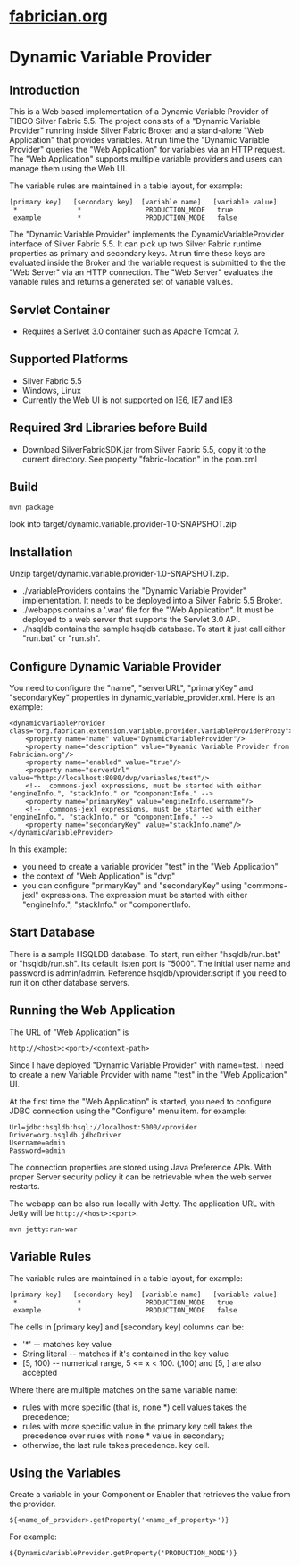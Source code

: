 [fabrician.org](http://fabrician.org/)
==========================================================================
Dynamic Variable Provider
==========================================================================
 
Introduction
--------------------------------------
This is a Web based implementation of a Dynamic Variable Provider of TIBCO Silver Fabric 
5.5. The project consists of a "Dynamic Variable Provider" running inside Silver Fabric Broker 
and a stand-alone "Web Application" that provides variables. At run time the "Dynamic Variable 
Provider" queries the "Web Application" for variables via an HTTP request. The "Web Application" 
supports multiple variable providers and users can manage them using the Web UI.

The variable rules are maintained in a table layout, for example:
```
[primary key]   [secondary key]  [variable name]   [variable value]
 *               *                PRODUCTION_MODE   true
 example         *                PRODUCTION_MODE   false
```

The "Dynamic Variable Provider" implements the DynamicVariableProvider interface of Silver Fabric 5.5. 
It can pick up two Silver Fabric runtime properties as primary and secondary 
keys. At run time these keys are evaluated inside the Broker and the variable request is submitted to the 
the "Web Server" via an HTTP connection. The "Web Server" evaluates the variable rules and returns a generated 
set of variable values.

Servlet Container
--------------------------------------
* Requires a Serlvet 3.0 container such as Apache Tomcat 7.

Supported Platforms
--------------------------------------
* Silver Fabric 5.5
* Windows, Linux
* Currently the Web UI is not supported on IE6, IE7 and IE8
 
Required 3rd Libraries before Build
--------------------------------------
* Download SilverFabricSDK.jar from Silver Fabric 5.5, copy it to the current directory. See property "fabric-location" in the pom.xml

Build
--------------------------------------
```
mvn package
```
look into target/dynamic.variable.provider-1.0-SNAPSHOT.zip
   
Installation
--------------------------------------
Unzip target/dynamic.variable.provider-1.0-SNAPSHOT.zip.
* ./variableProviders contains the "Dynamic Variable Provider" implementation.  It needs to be deployed into a Silver Fabric 5.5 Broker.
* ./webapps contains a '.war' file for the "Web Application".  It must be deployed to a web server that supports the Servlet 3.0 API.
* ./hsqldb contains the sample hsqldb database.  To start it just call either "run.bat" or "run.sh".
 
Configure Dynamic Variable Provider
--------------------------------------
You need to configure the "name", "serverURL", "primaryKey" and "secondaryKey" properties in dynamic_variable_provider.xml.
Here is an example:
```
<dynamicVariableProvider class="org.fabrican.extension.variable.provider.VariableProviderProxy">
    <property name="name" value="DynamicVariableProvider"/>
    <property name="description" value="Dynamic Variable Provider from Fabrician.org"/>
    <property name="enabled" value="true"/>
    <property name="serverUrl" value="http://localhost:8080/dvp/variables/test"/>
    <!--  commons-jexl expressions, must be started with either "engineInfo.", "stackInfo." or "componentInfo." -->
    <property name="primaryKey" value="engineInfo.username"/>
    <!--  commons-jexl expressions, must be started with either "engineInfo.", "stackInfo." or "componentInfo." -->
    <property name="secondaryKey" value="stackInfo.name"/>
</dynamicVariableProvider>
```
In this example:
* you need to create a variable provider "test" in the "Web Application"
* the context of "Web Application" is "dvp"
* you can configure "primaryKey" and "secondaryKey" using "commons-jexl" expressions. The expression must be started 
with either "engineInfo.", "stackInfo." or "componentInfo.

Start Database
--------------------------------------
There is a sample HSQLDB database. To start, run either "hsqldb/run.bat" or "hsqldb/run.sh". Its default listen port is "5000".
The initial user name and password is admin/admin.
Reference hsqldb/vprovider.script if you need to run it on other database servers.

Running the Web Application
--------------------------------------
The URL of "Web Application" is 
```
http://<host>:<port>/<context-path>
```
Since I have deployed "Dynamic Variable Provider" with name=test. I need to create a new Variable Provider with name "test"
in the "Web Application" UI.

At the first time the "Web Application" is started, you need to configure JDBC connection using the "Configure" menu item.
for example:
```
Url=jdbc:hsqldb:hsql://localhost:5000/vprovider
Driver=org.hsqldb.jdbcDriver
Username=admin
Password=admin
```
The connection properties are stored using Java Preference APIs. With proper Server security policy it can be retrievable when
the web server restarts. 

The webapp can be also run locally with Jetty.  The application URL with Jetty will be ``` http://<host>:<port> ```.
```
mvn jetty:run-war
```

Variable Rules
--------------------------------------
The variable rules are maintained in a table layout, for example:
```
[primary key]   [secondary key]  [variable name]   [variable value]
 *               *                PRODUCTION_MODE   true
 example         *                PRODUCTION_MODE   false 
``` 
The cells in [primary key] and [secondary key] columns can be:
* '*'            -- matches key value
*  String literal -- matches if it's contained in the key value
*  [5, 100)       -- numerical range, 5 <= x < 100. (,100) and [5, ] are also accepted

Where there are multiple matches on the same variable name: 
* rules with more specific (that is, none *) cell values takes the precedence;
* rules with more specific value in the primary key cell takes the precedence over rules with none * value in secondary;
* otherwise, the last rule takes precedence. 
key cell. 
  

Using the Variables
--------------------------------------
Create a variable in your Component or Enabler that retrieves the value from the provider.
```
${<name_of_provider>.getProperty('<name_of_property>')}
```
For example:
```
${DynamicVariableProvider.getProperty('PRODUCTION_MODE')}
```
